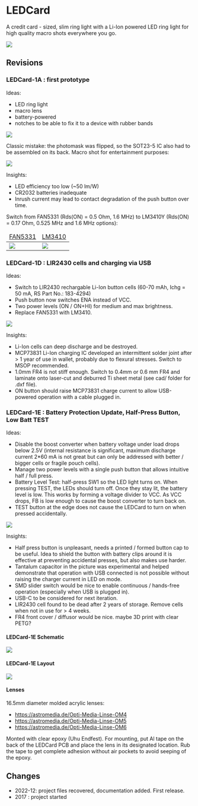 # LEDCard

A credit card - sized, slim ring light with a  Li-Ion powered LED ring light for high quality macro shots everywhere you go.

![](img/LEDCard_showcase.jpg)

## Revisions

### LEDCard-1A : first prototype

Ideas:

- LED ring light
- macro lens
- battery-powered
- notches to be able to fix it to a device with rubber bands

![](img/LEDCard-1A_assy.jpg)

Classic mistake: the photomask was flipped, so the SOT23-5 IC also had to be assembled on its back. Macro shot for entertainment purposes:

![](img/LEDCard-1A_assy_detail.jpg)

Insights:

- LED efficiency too low (~50 lm/W)
- CR2032 batteries inadequate
- Inrush current may lead to contact degradation of the push button over time.

Switch from FAN5331 (Rds(ON) = 0.5 Ohm, 1.6 MHz) to LM3410Y (Rds(ON) = 0.17 Ohm, 0.525 MHz and 1.6 MHz options):

<table><thead><tr>
<td><a href="doc/FAN5331.pdf">FAN5331</a></td>
<td><a href="doc/LM3410.pdf">LM3410</a></td>
</tr></thead><tbody><tr>
<td><img src="img/FAN5331.PNG"></td>
<td><img src="img/LM3410.PNG"></td>
</tr></tbody></table>


### LEDCard-1D : LIR2430 cells and charging via USB

Ideas:
- Switch to LIR2430 rechargable Li-Ion button cells (60-70 mAh, Ichg = 50 mA, RS Part No.: 183-4294)
- Push button now switches ENA instead of VCC.
- Two power levels (ON / ON+HI) for medium and max brightness.
- Replace FAN5331 with LM3410.

![](img/LEDCard-1D_assy.jpg)

Insights:

- Li-Ion cells can deep discharge and be destroyed.
- MCP73831 Li-Ion charging IC developed an intermittent solder joint after > 1 year of use in wallet, probably due to flexural stresses. Switch to MSOP recommended.
- 1.0mm FR4 is not stiff enough. Switch to 0.4mm or 0.6 mm FR4 and laminate onto laser-cut and deburred Ti sheet metal (see cad/ folder for .dxf file).
- ON button should raise MCP73831 charge current to allow USB-powered operation with a cable plugged in.

### LEDCard-1E : Battery Protection Update, Half-Press Button, Low Batt TEST

Ideas:

- Disable the boost converter when battery voltage under load drops below 2.5V (internal resistance is significant, maximum discharge current 2*60 mA is not great but can only be addressed with better / bigger cells or fragile pouch cells).
- Manage two power levels with a single push button that allows intuitive half / full press.
- Battery Level Test: half-press SW1 so the LED light turns on. When pressing TEST, the LEDs should turn off. Once they stay lit, the battery level is low. This works by forming a voltage divider to VCC. As VCC drops, FB is low enough to cause the boost converter to turn back on.
- TEST button at the edge does not cause the LEDCard to turn on when pressed accidentally.

![](img/LEDCard-1E_assy.jpg)

Insights:

- Half press button is unpleasant, needs a printed / formed button cap to be useful. Idea to shield the button with battery clips around it is effective at preventing accidental presses, but also makes use harder.
- Tantalum capacitor in the picture was experimental and helped demonstrate that operation with USB connected is not possible without raising the charger current in LED on mode.
- SMD slider switch would be nice to enable continuous / hands-free operation (especially when USB is plugged in).
- USB-C to be considered for next iteration.
- LIR2430 cell found to be dead after 2 years of storage. Remove cells when not in use for > 4 weeks.
- FR4 front cover / diffusor would be nice. maybe 3D print with clear PETG?

#### LEDCard-1E Schematic

![](img/LEDCard-1E_sch.png)

#### LEDCard-1E Layout

![](img/LEDCard-1E_brd.png)

#### Lenses

16.5mm diameter molded acrylic lenses:

- https://astromedia.de/Opti-Media-Linse-OM4
- https://astromedia.de/Opti-Media-Linse-OM5
- https://astromedia.de/Opti-Media-Linse-OM6

Monted with clear epoxy (Uhu Endfest). For mounting, put Al tape on the back of the LEDCard PCB and place the lens in its designated location. Rub the tape to get complete adhesion without air pockets to avoid seeping of the epoxy.

## Changes

* 2022-12: project files recovered, documentation added. First release.
* 2017 : project started 